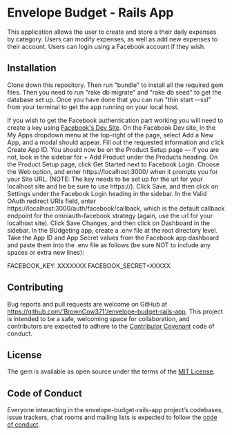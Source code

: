 # Envelope Budget - Rails App

This application allows the user to create and store a their daily expenses by category. Users can modify expenses, as well as add new expenses to their account. Users can login using a Facebook account if they wish.

## Installation

Clone down this repository. Then run "bundle" to install all the required gem files. Then you need to run "rake db migrate" and "rake db seed" to get the database set up. Once you have done that you can run "thin start --ssl" from your terminal to get the app running on your local host. 

If you wish to get the Facebook authentication part working you will need to create a key using [Facebook's Dev Site](https://developers.facebook.com/). On the Facebook Dev site, in the My Apps dropdown menu at the top-right of the page, select Add a New App, and a modal should appear. Fill out the requested information and click Create App ID. You should now be on the Product Setup page — if you are not, look in the sidebar for + Add Product under the Products heading. On the Product Setup page, click Get Started next to Facebook Login.  Choose the Web option, and enter https://localhost:3000/ when it prompts you for your Site URL. (NOTE: The key needs to be set up for the url for your localhost site and be be sure to use https://).  Click Save, and then click on Settings under the Facebook Login heading in the sidebar. In the Valid OAuth redirect URIs field, enter https://localhost:3000/auth/facebook/callback, which is the default callback endpoint for the omniauth-facebook strategy (again, use the url for your localhost site). Click Save Changes, and then click on Dashboard in the sidebar. In the BUdgeting app, create a .env file at the root directory level. Take the App ID and App Secret values from the Facebook app dashboard and paste them into the .env file as follows (be sure NOT to include any spaces or extra new lines):

FACEBOOK_KEY: XXXXXXX
FACEBOOK_SECRET=XXXXX

## Contributing

Bug reports and pull requests are welcome on GitHub at https://github.com/'BrownCow371'/envelope-budget-rails-app. This project is intended to be a safe, welcoming space for collaboration, and contributors are expected to adhere to the [Contributor Covenant](http://contributor-covenant.org) code of conduct.

## License

The gem is available as open source under the terms of the [MIT License](https://opensource.org/licenses/MIT).

## Code of Conduct

Everyone interacting in the envelope-budget-rails-app project’s codebases, issue trackers, chat rooms and mailing lists is expected to follow the [code of conduct](https://github.com/'BrownCow371'/envelope-budget-rails-app/blob/master/CODE_OF_CONDUCT.md).
